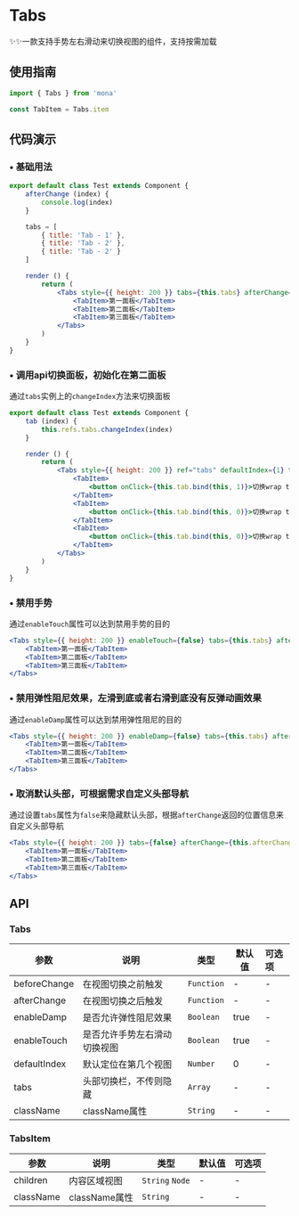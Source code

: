 # Tabs

✨✨一款支持手势左右滑动来切换视图的组件，支持按需加载

## 使用指南
```jsx
import { Tabs } from 'mona'

const TabItem = Tabs.item
```

## 代码演示

### • 基础用法

```jsx
export default class Test extends Component {
	afterChange (index) {
		console.log(index)
	}

	tabs = [
		{ title: 'Tab - 1' },
		{ title: 'Tab - 2' },
		{ title: 'Tab - 2' }
	]

	render () {
		return (
			<Tabs style={{ height: 200 }} tabs={this.tabs} afterChange={this.afterChange.bind(this)}>
				<TabItem>第一面板</TabItem>
				<TabItem>第二面板</TabItem>
				<TabItem>第三面板</TabItem>
			</Tabs>
		)
	}
}
```

### • 调用api切换面板，初始化在第二面板

通过`tabs`实例上的`changeIndex`方法来切换面板

```jsx
export default class Test extends Component {
	tab (index) {
		this.refs.tabs.changeIndex(index)
	}

	render () {
		return (
			<Tabs style={{ height: 200 }} ref="tabs" defaultIndex={1} tabs={this.tabs} afterChange={this.afterChange.bind(this)}>
            	<TabItem>
            		<button onClick={this.tab.bind(this, 1)}>切换wrap to 1</button>
            	</TabItem>
            	<TabItem>
            		<button onClick={this.tab.bind(this, 0)}>切换wrap to 0</button>
            	</TabItem>
            	<TabItem>
            		<button onClick={this.tab.bind(this, 0)}>切换wrap to 0</button>
            	</TabItem>
            </Tabs>
		)
	}
}

```

### • 禁用手势

通过`enableTouch`属性可以达到禁用手势的目的

```jsx
<Tabs style={{ height: 200 }} enableTouch={false} tabs={this.tabs} afterChange={this.afterChange.bind(this)}>
	<TabItem>第一面板</TabItem>
	<TabItem>第二面板</TabItem>
	<TabItem>第三面板</TabItem>
</Tabs>
```

### • 禁用弹性阻尼效果，左滑到底或者右滑到底没有反弹动画效果

通过`enableDamp`属性可以达到禁用弹性阻尼的目的

```jsx
<Tabs style={{ height: 200 }} enableDamp={false} tabs={this.tabs} afterChange={this.afterChange.bind(this)}>
	<TabItem>第一面板</TabItem>
	<TabItem>第二面板</TabItem>
	<TabItem>第三面板</TabItem>
</Tabs>
```

### • 取消默认头部，可根据需求自定义头部导航

通过设置`tabs`属性为`false`来隐藏默认头部，根据`afterChange`返回的位置信息来自定义头部导航

```jsx
<Tabs style={{ height: 200 }} tabs={false} afterChange={this.afterChange.bind(this)}>
	<TabItem>第一面板</TabItem>
	<TabItem>第二面板</TabItem>
	<TabItem>第三面板</TabItem>
</Tabs>
```

## API

### Tabs

| 参数 | 说明 | 类型 | 默认值 | 可选项 |
| --- | --- | --- | --- | :-- |
| beforeChange | 在视图切换之前触发 | `Function` | - | - |
| afterChange | 在视图切换之后触发 | `Function` | - | - |
| enableDamp | 是否允许弹性阻尼效果 | `Boolean` | true | - |
| enableTouch | 是否允许手势左右滑动切换视图 | `Boolean` | true | - |
| defaultIndex | 默认定位在第几个视图 | `Number` | 0 | - |
| tabs | 头部切换栏，不传则隐藏 | `Array` | - | - |
| className | className属性 | `String` | - | - |

### TabsItem

| 参数 | 说明 | 类型 | 默认值 | 可选项 |
| --- | --- | --- | --- | :-- |
| children | 内容区域视图 | `String` `Node` | - | - |
| className | className属性 | `String` | - | - |
